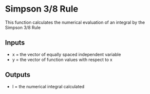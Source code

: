 # Simpson 3/8 Rule
This function calculates the numerical evaluation of an integral by the Simpson 3/8 Rule
## Inputs
* x = the vector of equally spaced independent variable
* y = the vector of function values with respect to x
## Outputs
* I = the numerical integral calculated
